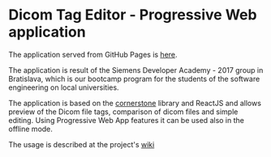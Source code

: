 # Dicom Tag Editor - Progressive Web application

The application served from GitHub Pages is [here](https://milung.github.io/dicom-editor/dist/). 

The application is result of the Siemens Developer Academy - 2017 group in Bratislava, which is our bootcamp program for the students of the software engineering on local universities. 

The application is based on the [cornerstone](https://github.com/chafey/cornerstone) library and ReactJS and allows preview of the Dicom file tags, comparison of dicom files and simple editing. Using Progressive Web App features it can be used also in the offline mode. 

The usage is described at the project's [wiki](https://github.com/milung/dicom-editor/wiki/Usage)